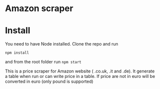 # Amazon scraper

# Install

You need to have Node installed. Clone the repo and run

`npm install`

and from the root folder run `npm start`

This is a price scraper for Amazon website ( .co.uk, .it and .de). It generate a table when run or can write price in a table. If price are not in euro will be converted in euro (only pound is supported)